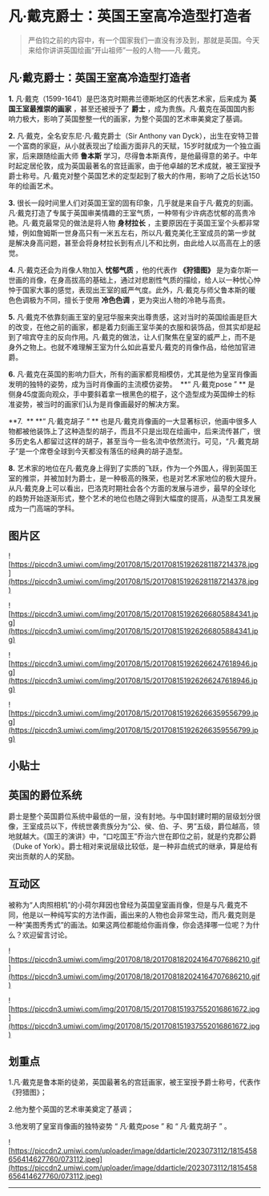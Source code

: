 # 凡·戴克爵士：英国王室高冷造型打造者

> 严伯钧之前的内容中，有一个国家我们一直没有涉及到，那就是英国。今天来给你讲讲英国绘画“开山祖师”一般的人物——凡·戴克。

## 凡·戴克爵士：英国王室高冷造型打造者

 **1.** 凡·戴克（1599-1641）是巴洛克时期弗兰德斯地区的代表艺术家，后来成为 **英国王室最推崇的画家** ，甚至还被授予了 **爵士** ，成为贵族。凡·戴克在英国国内影响力极大，影响了英国整整一代的画家，为整个英国的艺术审美奠定了基调。

 **2.** 凡·戴克，全名安东尼·凡·戴克爵士（Sir Anthony van Dyck），出生在安特卫普一个富商的家庭，从小就表现出了绘画方面非凡的天赋，15岁时就成为一个独立画家，后来跟随绘画大师 **鲁本斯** 学习，尽得鲁本斯真传，是他最得意的弟子。中年时起定居伦敦，成为英国最著名的宫廷画家，由于他卓越的艺术成就，被王室授予爵士称号。凡·戴克对整个英国艺术的定型起到了极大的作用，影响了之后长达150年的绘画艺术。

 **3.** 很长一段时间里人们对英国王室的固有印象，几乎就是来自于凡·戴克的刻画。凡·戴克打造了专属于英国审美情趣的王室气质，一种带有少许病态忧郁的高贵冷艳。凡·戴克最常见的做法是将人物 **身材拉长** ，主要原因在于英国王室个头都非常矮，例如詹姆斯一世身高只有一米五左右，所以凡·戴克美化王室成员的第一步就是解决身高问题，甚至会将身材拉长到有点儿不和比例，由此给人以高高在上的感觉。

 **4.** 凡·戴克还会为肖像人物加入 **忧郁气质** ，他的代表作 **《狩猎图》** 是为查尔斯一世画的肖像，在身高拔高的基础上，通过对悲剧性气质的描绘，给人以一种忧心忡忡于国家大事的感觉，表现出王室的威严气度。此外，凡·戴克与师父鲁本斯的暖色色调极为不同，擅长于使用 **冷色色调** ，更为突出人物的冷艳与高贵。

 **5.** 凡·戴克不依靠刻画王室的皇冠华服来突出尊贵感，这对当时的英国绘画是巨大的改变，在他之前的画家，都是着力刻画王室华美的衣服和装饰品，但其实却是起到了喧宾夺主的反向作用。凡·戴克的做法，让人们聚焦在皇室的威严上，而不是身外之物上。也就不难理解王室为什么如此喜爱凡·戴克的肖像作品，给他加官进爵。

 **6.** 凡·戴克在英国的影响力巨大，所有的画家都竞相模仿，尤其是他为皇室肖像画发明的独特的姿势，成为当时肖像画的主流模仿姿势。  **“ 凡·戴克pose ” ** 是侧身45度面向观众，手中要斜着拿一根黑色的棍子，这个造型成为英国绅士的标准姿势，被当时的画家们认为是肖像画最好的解决方案。

 **7.  **  **“ 凡·戴克胡子 ” ** 也是凡·戴克肖像画的一大显著标识，他画中很多人物都被他装饰上了这种造型的胡子，而且不只是出现在绘画中，后来流传甚广，很多历史名人都留过这样的胡子，甚至当今一些名流中依然流行。可见，“凡·戴克胡子”是一个席卷全球到今天都没有落伍的经典的胡子造型。

 **8.** 艺术家的地位在凡·戴克身上得到了实质的飞跃，作为一个外国人，得到英国王室的推崇，并被加封为爵士，是一种极高的殊荣，也是对艺术家地位的极大提升。从凡·戴克身上可以看出，巴洛克时期社会各个方面的发展与进步，最早的全球化的趋势开始逐渐形式，整个艺术的地位也随之得到大幅度的提高，从造型工具发展成为一门高端的学科。

## 图片区

![https://piccdn3.umiwi.com/img/201708/15/201708151926281187214378.jpg](https://piccdn3.umiwi.com/img/201708/15/201708151926281187214378.jpg)

![https://piccdn3.umiwi.com/img/201708/15/201708151926266805884341.jpg](https://piccdn3.umiwi.com/img/201708/15/201708151926266805884341.jpg)

![https://piccdn3.umiwi.com/img/201708/15/201708151926266247618946.jpg](https://piccdn3.umiwi.com/img/201708/15/201708151926266247618946.jpg)

![https://piccdn3.umiwi.com/img/201708/15/201708151926266359556799.jpg](https://piccdn3.umiwi.com/img/201708/15/201708151926266359556799.jpg)

## 小贴士

## 英国的爵位系统

爵士是整个英国爵位系统中最低的一层，没有封地。与中国封建时期的层级划分很像，王室成员以下，传统世袭贵族分为“公、侯、伯、子、男”五级，爵位越高，领地就越大。《国王的演讲》中，“口吃国王”乔治六世在即位之前，就是约克郡公爵（Duke of York）。爵士相对来说层级比较低，是一种非血统式的继承，算是给有突出贡献的人的奖励。

## 互动区

被称为“人肉照相机”的小荷尔拜因也曾经为英国皇室画肖像，但是与凡·戴克不同，他是以一种纯写实的方法作画，画出来的人物也会非常生动，而凡·戴克则是一种“美图秀秀式”的画法。如果这两位都能给你画肖像，你会选择哪一位呢？为什么？欢迎留言讨论。

![https://piccdn3.umiwi.com/img/201708/18/201708182024164707686210.gif](https://piccdn3.umiwi.com/img/201708/18/201708182024164707686210.gif)

![https://piccdn3.umiwi.com/img/201708/15/201708151937552016861672.jpg](https://piccdn3.umiwi.com/img/201708/15/201708151937552016861672.jpg)

## 划重点

1.凡·戴克是鲁本斯的徒弟，英国最著名的宫廷画家，被王室授予爵士称号，代表作《狩猎图》；

2.他为整个英国的艺术审美奠定了基调；

3.他发明了皇室肖像画的独特姿势 “ 凡·戴克pose ” 和 “ 凡·戴克胡子 ” 。

![https://piccdn2.umiwi.com/uploader/image/ddarticle/2023073112/1815458656414627760/073112.jpeg](https://piccdn2.umiwi.com/uploader/image/ddarticle/2023073112/1815458656414627760/073112.jpeg)

---
